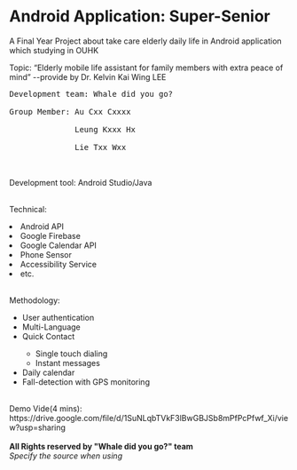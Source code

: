 # Android Application: Super-Senior
A Final Year Project about take care elderly daily life in Android application which studying in OUHK </br>

Topic: “Elderly mobile life assistant for family members with extra peace of mind” --provide by Dr. Kelvin Kai Wing LEE
</br>

<pre>
Development team: Whale did you go? </br>
Group Member: Au Cxx Cxxxx </br>
              Leung Kxxx Hx </br>
              Lie Txx Wxx </br>
</pre>

</br>
Development tool: Android Studio/Java
</br></br>

Technical: 
<li>Android API</li>
<li>Google Firebase</li>
<li>Google Calendar API</li>
<li>Phone Sensor</li>
<li>Accessibility Service </li>
<li>etc.</li>

</br>

Methodology:
<ul>
<li>User authentication</li>
<li>Multi-Language</li>
<li>Quick Contact</li>
<ul>
<li>Single touch dialing</li>
<li>Instant messages</li>
</ul>
<li>Daily calendar</li>
<li>Fall-detection with GPS monitoring</li>
</ul>

</br>
Demo Vide(4 mins):
https://drive.google.com/file/d/1SuNLqbTVkF3lBwGBJSb8mPfPcPfwf_Xi/view?usp=sharing

</br>
</br>
<b>All Rights reserved by "Whale did you go?" team</b>
</br>
<I>Specify the source when using</I>

